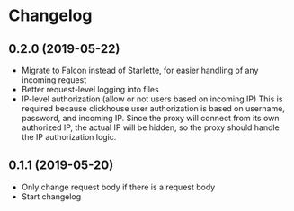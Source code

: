 # Changelog

## 0.2.0 (2019-05-22)

- Migrate to Falcon instead of Starlette, for easier handling of any incoming request
- Better request-level logging into files
- IP-level authorization (allow or not users based on incoming IP)
  This is required because clickhouse user authorization is based on username, password, and incoming IP. Since the proxy will connect from its own authorized IP, the actual IP will be hidden, so the proxy should handle the IP authorization logic.

## 0.1.1 (2019-05-20)

- Only change request body if there is a request body
- Start changelog
